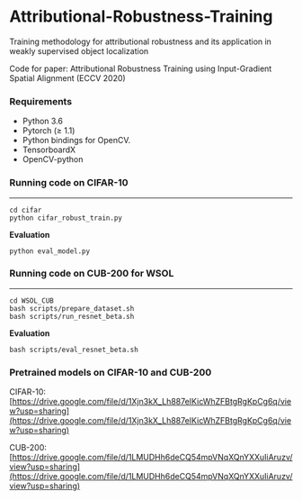 # Attributional-Robustness-Training
Training methodology for attributional robustness and its application in weakly supervised object localization

Code for paper: Attributional Robustness Training using Input-Gradient Spatial Alignment (ECCV 2020)

### Requirements
- Python 3.6
- Pytorch (≥ 1.1)
- Python bindings for OpenCV.
- TensorboardX
- OpenCV-python

### Running code on CIFAR-10
------------

```
cd cifar
python cifar_robust_train.py 
```
    
**Evaluation**

    python eval_model.py 


### Running code on CUB-200 for WSOL
------------
```
cd WSOL_CUB
bash scripts/prepare_dataset.sh
bash scripts/run_resnet_beta.sh
```
**Evaluation**
```
bash scripts/eval_resnet_beta.sh
```

### Pretrained models on CIFAR-10 and CUB-200

CIFAR-10: [https://drive.google.com/file/d/1Xjn3kX_Lh887eIKicWhZFBtgRgKpCg6q/view?usp=sharing](https://drive.google.com/file/d/1Xjn3kX_Lh887eIKicWhZFBtgRgKpCg6q/view?usp=sharing)

CUB-200: [https://drive.google.com/file/d/1LMUDHh6deCQ54mpVNqXQnYXXuIiAruzv/view?usp=sharing](https://drive.google.com/file/d/1LMUDHh6deCQ54mpVNqXQnYXXuIiAruzv/view?usp=sharing)
